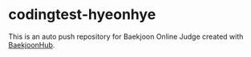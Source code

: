 # codingtest-hyeonhye
This is an auto push repository for Baekjoon Online Judge created with [BaekjoonHub](https://github.com/BaekjoonHub/BaekjoonHub).
